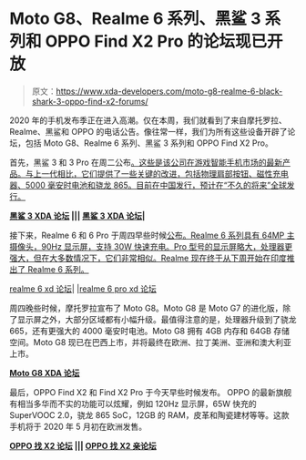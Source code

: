 # Moto G8、Realme 6 系列、黑鲨 3 系列和 OPPO Find X2 Pro 的论坛现已开放

> 原文：<https://www.xda-developers.com/moto-g8-realme-6-black-shark-3-oppo-find-x2-forums/>

2020 年的手机发布季正在进入高潮。仅在本周，我们就看到了来自摩托罗拉、Realme、黑鲨和 OPPO 的电话公告。像往常一样，我们为所有这些设备开辟了论坛，包括 Moto G8、Realme 6 系列、黑鲨 3 系列和 OPPO Find X2 Pro。

首先，黑鲨 3 和 3 Pro 在周二公布[。这些是该公司在游戏智能手机市场的最新产品。与上一代相比，它们提供了一些关键的改进，包括物理肩部按钮、磁性充电器、5000 毫安时电池和骁龙 865。目前在中国发行，预计在“不久的将来”全球发行。](https://www.xda-developers.com/black-shark-3-3-pro-gaming-phones-announced/)

**[黑鲨 3 XDA 论坛](https://forum.xda-developers.com/black-shark-3) ||| [黑鲨 3 XDA 论坛](https://forum.xda-developers.com/black-shark-3-pro)|**

接下来，Realme 6 和 6 Pro 于周四早些时候[公布。Realme 6 系列具有 64MP 主摄像头，90Hz 显示屏，支持 30W 快速充电。Pro 型号的显示屏略大，处理器更强大，但在大多数情况下，它们非常相似。Realme 现在终于从下周开始在印度推出了 Realme 6 系列。](https://www.xda-developers.com/realme-6-6-pro-launched/)

[realme 6 xd 论坛](https://forum.xda-developers.com/realme-6)| |[realme 6 pro xd 论坛](https://forum.xda-developers.com/realme-6-pro)

周四晚些时候，摩托罗拉宣布了 Moto G8。Moto G8 是 Moto G7 的进化版，除了显示屏之外，大部分区域都有小幅升级。最值得注意的是，处理器升级到了骁龙 665，还有更强大的 4000 毫安时电池。Moto G8 拥有 4GB 内存和 64GB 存储空间。Moto G8 现已在巴西上市，并将最终在欧洲、拉丁美洲、亚洲和澳大利亚上市。

**[Moto G8 XDA 论坛](https://forum.xda-developers.com/moto-g8)**

最后，OPPO Find X2 和 Find X2 Pro 于今天早些时候发布。 OPPO 的最新旗舰有相当多华而不实的功能可以炫耀，例如 120Hz 显示屏，65W 快充的 SuperVOOC 2.0，骁龙 865 SoC，12GB 的 RAM，皮革和陶瓷建材等等。这款手机将于 2020 年 5 月初在欧洲发售。

**[OPPO 找 X2 论坛](https://forum.xda-developers.com/oppo-find-x2) ||| [OPPO 找 X2 亲论坛](https://forum.xda-developers.com/find-x2-pro)**